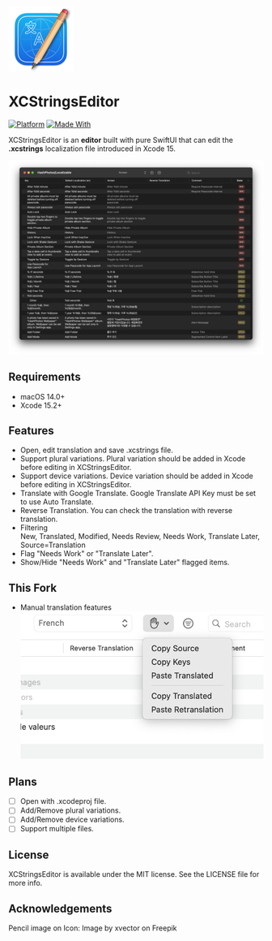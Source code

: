 <img src="XCStringsEditorIcon.png" width="128"  />

# XCStringsEditor
[![Platform](https://img.shields.io/badge/platform-macos-lightgrey.svg)]()
[![Made With](https://img.shields.io/badge/made_with-SwiftUI-orange.svg)]()

XCStringsEditor is an **editor** built with pure SwiftUI that can edit the **.xcstrings** localization file introduced in Xcode 15.

![XCStringsEditor](XCStringsEditor.png)

## Requirements

- macOS 14.0+
- Xcode 15.2+

## Features

- Open, edit translation and save .xcstrings file.
- Support plural variations. Plural variation should be added in Xcode before editing in XCStringsEditor.
- Support device variations. Device variation should be added in Xcode before editing in XCStringsEditor.
- Translate with Google Translate.
  Google Translate API Key must be set to use Auto Translate.
- Reverse Translation.
  You can check the translation with reverse translation.
- Filtering<br />
  New, Translated, Modified, Needs Review, Needs Work, Translate Later, Source=Translation
- Flag "Needs Work" or "Translate Later".
- Show/Hide "Needs Work" and "Translate Later" flagged items.

## This Fork
- Manual translation features
![XCStringsEditor](ForkFeatures.png)

## Plans
- [ ] Open with .xcodeproj file.
- [ ] Add/Remove plural variations.
- [ ] Add/Remove device variations.
- [ ] Support multiple files.
 
## License

XCStringsEditor is available under the MIT license. See the LICENSE file for more info.


## Acknowledgements

Pencil image on Icon: Image by xvector on Freepik
